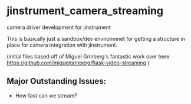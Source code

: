 # jinstrument_camera_streaming
camera driver development for jinstrument

This is basically just a sandbox/dev environmnet for getting a structure in place for camera integration with jinstrument. 

(initial files based off of Miguel Grinberg's fantastic work over here: https://github.com/miguelgrinberg/flask-video-streaming )

## Major Outstanding Issues:

* How fast can we stream? 
